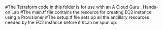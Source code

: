 #The Terraform code in this folder is for use with an A Cloud Guru , Hands-on Lab
#The main.tf file contains the resource for creating EC2 instance using a Provisioner
#The setup.tf file sets up all the ancillary resources needed by the EC2 instance before it 
#can be spun up.
